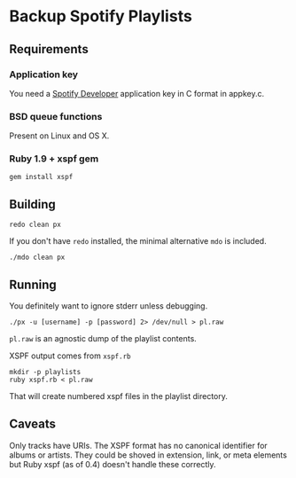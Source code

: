 # Backup Spotify Playlists

## Requirements

### Application key

You need a
[Spotify Developer](https://developer.spotify.com/technologies/libspotify/)
application key in C format in appkey.c.

### BSD queue functions

Present on Linux and OS X.

### Ruby 1.9 + xspf gem

    gem install xspf

## Building

    redo clean px

If you don't have `redo` installed, the minimal alternative `mdo` is included.

    ./mdo clean px

## Running

You definitely want to ignore stderr unless debugging.

    ./px -u [username] -p [password] 2> /dev/null > pl.raw

`pl.raw` is an agnostic dump of the playlist contents.

XSPF output comes from `xspf.rb`

    mkdir -p playlists
    ruby xspf.rb < pl.raw

That will create numbered xspf files in the playlist directory.

## Caveats

Only tracks have URIs.  The XSPF format has no canonical identifier for
albums or artists.  They could be shoved in extension, link, or meta elements
but Ruby xspf (as of 0.4) doesn't handle these correctly.

